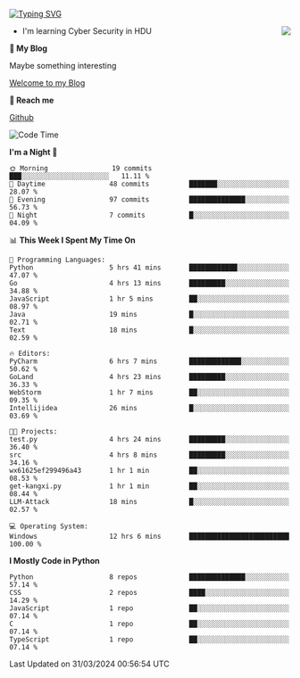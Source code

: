 [![Typing SVG](https://readme-typing-svg.herokuapp.com?font=Fira+Code&pause=1000&random=false&width=450&height=60&lines=Hello+%F0%9F%91%8B%F0%9F%8F%BB;I'm+JBNRZ)](https://git.io/typing-svg)

<a href="#">
  <img align="right" src="https://github-readme-stats.vercel.app/api?username=JBNRZ&show_icons=true&bg_color=15,f2f7fd,E0EAFC" />
</a>

- I'm learning Cyber Security in HDU

 **🌱 My Blog**

Maybe something interesting

[Welcome to my Blog](https://jbnrz.com.cn/)

 **💬 Reach me** 

[Github](https://github.com/JBNRZ)


<!--START_SECTION:waka-->
![Code Time](http://img.shields.io/badge/Code%20Time-407%20hrs%2042%20mins-blue)

**I'm a Night 🦉** 

```text
🌞 Morning                19 commits          ███░░░░░░░░░░░░░░░░░░░░░░   11.11 % 
🌆 Daytime                48 commits          ███████░░░░░░░░░░░░░░░░░░   28.07 % 
🌃 Evening                97 commits          ██████████████░░░░░░░░░░░   56.73 % 
🌙 Night                  7 commits           █░░░░░░░░░░░░░░░░░░░░░░░░   04.09 % 
```


📊 **This Week I Spent My Time On** 

```text
💬 Programming Languages: 
Python                   5 hrs 41 mins       ████████████░░░░░░░░░░░░░   47.07 % 
Go                       4 hrs 13 mins       █████████░░░░░░░░░░░░░░░░   34.88 % 
JavaScript               1 hr 5 mins         ██░░░░░░░░░░░░░░░░░░░░░░░   08.97 % 
Java                     19 mins             █░░░░░░░░░░░░░░░░░░░░░░░░   02.71 % 
Text                     18 mins             █░░░░░░░░░░░░░░░░░░░░░░░░   02.59 % 

🔥 Editors: 
PyCharm                  6 hrs 7 mins        █████████████░░░░░░░░░░░░   50.62 % 
GoLand                   4 hrs 23 mins       █████████░░░░░░░░░░░░░░░░   36.33 % 
WebStorm                 1 hr 7 mins         ██░░░░░░░░░░░░░░░░░░░░░░░   09.35 % 
Intellijidea             26 mins             █░░░░░░░░░░░░░░░░░░░░░░░░   03.69 % 

🐱‍💻 Projects: 
test.py                  4 hrs 24 mins       █████████░░░░░░░░░░░░░░░░   36.40 % 
src                      4 hrs 8 mins        █████████░░░░░░░░░░░░░░░░   34.16 % 
wx61625ef299496a43       1 hr 1 min          ██░░░░░░░░░░░░░░░░░░░░░░░   08.53 % 
get-kangxi.py            1 hr 1 min          ██░░░░░░░░░░░░░░░░░░░░░░░   08.44 % 
LLM-Attack               18 mins             █░░░░░░░░░░░░░░░░░░░░░░░░   02.57 % 

💻 Operating System: 
Windows                  12 hrs 6 mins       █████████████████████████   100.00 % 
```

**I Mostly Code in Python** 

```text
Python                   8 repos             ██████████████░░░░░░░░░░░   57.14 % 
CSS                      2 repos             ████░░░░░░░░░░░░░░░░░░░░░   14.29 % 
JavaScript               1 repo              ██░░░░░░░░░░░░░░░░░░░░░░░   07.14 % 
C                        1 repo              ██░░░░░░░░░░░░░░░░░░░░░░░   07.14 % 
TypeScript               1 repo              ██░░░░░░░░░░░░░░░░░░░░░░░   07.14 % 
```




 Last Updated on 31/03/2024 00:56:54 UTC
<!--END_SECTION:waka-->
